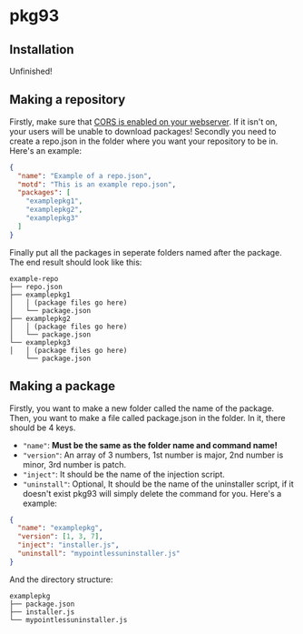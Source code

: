 # pkg93

## Installation
Unfinished!

## Making a repository
Firstly, make sure that [CORS is enabled on your webserver](https://enable-cors.org/server.html).
If it isn't on, your users will be unable to download packages!
Secondly you need to create a repo.json in the folder where you want your repository to be in.
Here's an example:
```json
{
  "name": "Example of a repo.json",
  "motd": "This is an example repo.json",
  "packages": [
    "examplepkg1",
    "examplepkg2",
    "examplepkg3"
  ]
}
```
Finally put all the packages in seperate folders named after the package.
The end result should look like this:
```
example-repo
├── repo.json
├── examplepkg1
│   │ (package files go here)
│   └── package.json
├── examplepkg2
│   │ (package files go here)
│   └── package.json
└── examplepkg3
│   │ (package files go here)
    └── package.json
```

## Making a package
Firstly, you want to make a new folder called the name of the package.
Then, you want to make a file called package.json in the folder.
In it, there should be 4 keys.
- `"name"`: **Must be the same as the folder name and command name!**
- `"version"`: An array of 3 numbers, 1st number is major, 2nd number is minor, 3rd number is patch.
- `"inject"`: It should be the name of the injection script.
- `"uninstall"`: Optional, It should be the name of the uninstaller script, if it doesn't exist pkg93 will simply delete the command for you.
Here's a example:
```json
{
  "name": "examplepkg",
  "version": [1, 3, 7],
  "inject": "installer.js",
  "uninstall": "mypointlessuninstaller.js"
}
```
And the directory structure:
```
examplepkg
├── package.json
├── installer.js
└── mypointlessuninstaller.js
```
